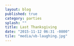 ```yaml
---
layout: blog
published: true
category: parties
splash: ""
title: Last Thanksgiving
date: "2015-11-12 06:31 -0800"
tile: "media/vb-laughing.jpg"
---
```


